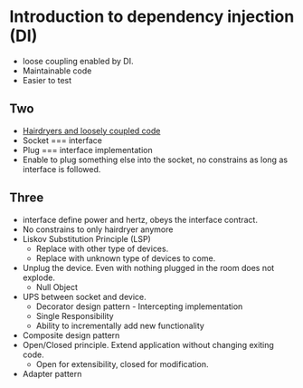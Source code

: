 # Introduction to dependency injection (DI)

* loose coupling enabled by DI.
* Maintainable code
* Easier to test

## Two
* [Hairdryers and loosely coupled code](at_the_hotel.md)
* Socket === interface
* Plug === interface implementation
* Enable to plug something else into the socket, no constrains as long as interface is followed.

## Three
* interface define power and hertz, obeys the interface contract.
* No constrains to only hairdryer anymore
* Liskov Substitution Principle (LSP)
    * Replace with other type of devices.
    * Replace with unknown type of devices to come.
* Unplug the device. Even with nothing plugged in the room does not explode.
    * Null Object
* UPS between socket and device.
    * Decorator design pattern - Intercepting implementation
    * Single Responsibility
    * Ability to incrementally add new functionality
* Composite design pattern
* Open/Closed principle. Extend application without changing exiting code.
    * Open for extensibility, closed for modification.
* Adapter pattern
